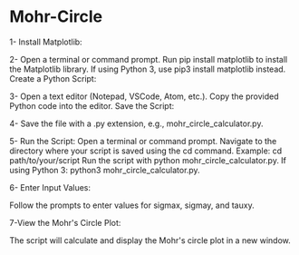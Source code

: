 # Mohr-Circle
1- Install Matplotlib:

2- Open a terminal or command prompt.
Run pip install matplotlib to install the Matplotlib library.
If using Python 3, use pip3 install matplotlib instead.
Create a Python Script:

3- Open a text editor (Notepad, VSCode, Atom, etc.).
Copy the provided Python code into the editor.
Save the Script:

4- Save the file with a .py extension, e.g., mohr_circle_calculator.py.

5- Run the Script:
Open a terminal or command prompt.
Navigate to the directory where your script is saved using the cd command.
Example: cd path/to/your/script
Run the script with python mohr_circle_calculator.py.
If using Python 3: python3 mohr_circle_calculator.py.

6- Enter Input Values:

Follow the prompts to enter values for sigmax, sigmay, and tauxy.

7-View the Mohr's Circle Plot:

The script will calculate and display the Mohr's circle plot in a new window.
